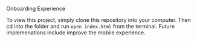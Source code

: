 Onboarding Experience

To view this project, simply clone this repository into your computer. Then cd into the folder and run ```open index.html``` from the terminal.
Future implemenations include improve the mobile experience.






